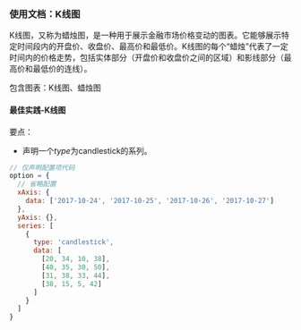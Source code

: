 ### 使用文档：K线图
K线图，又称为蜡烛图，是一种用于展示金融市场价格变动的图表。它能够展示特定时间段内的开盘价、收盘价、最高价和最低价。K线图的每个“蜡烛”代表了一定时间内的价格走势，包括实体部分（开盘价和收盘价之间的区域）和影线部分（最高价和最低价的连线）。

包含图表：K线图、蜡烛图


#### 最佳实践-K线图
要点：
- 声明一个*type*为candlestick的系列。

```jsx file="runtime.jsx"
// 仅声明配置项代码
option = {
  // 省略配置
  xAxis: {
    data: ['2017-10-24', '2017-10-25', '2017-10-26', '2017-10-27']
  },
  yAxis: {},
  series: [
    {
      type: 'candlestick',
      data: [
        [20, 34, 10, 38],
        [40, 35, 30, 50],
        [31, 38, 33, 44],
        [38, 15, 5, 42]
      ]
    }
  ]
}
```